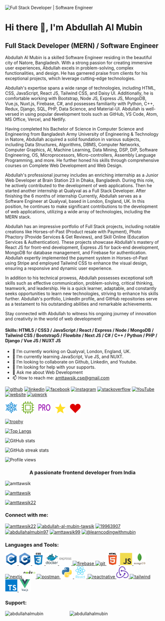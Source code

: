 ![Full Stack Developer | Software Engineer](https://media.licdn.com/dms/image/D5616AQEGqn1GLJ5a0g/profile-displaybackgroundimage-shrink_350_1400/0/1670512904843?e=1683158400&v=beta&t=N9xi6YA9ZctlidX7u2yNUOHSoHJLx-9WBQ3X940rgCw)
# Hi there 👋, I'm Abdullah Al Mubin
## Full Stack Developer (MERN) / Software Engineer

Abdullah Al Mubin is a skilled Software Engineer residing in the beautiful city of Natore, Bangladesh. With a strong passion for creating immersive user experiences, Abdullah excels in problem-solving, complex functionalities, and design. He has garnered praise from clients for his exceptional projects, which leverage cutting-edge technologies.

Abdullah's expertise spans a wide range of technologies, including HTML, CSS, JavaScript, React JS, Tailwind CSS, and Daisy UI. Additionally, he is comfortable working with Bootstrap, Node JS, Express JS, MongoDB, Vue.js, Nuxt.js, Firebase, C#, and possesses familiarity with Python, C++, Redux, Django, SQL, PHP, Data Science, and Material-UI. Abdullah is well-versed in using popular development tools such as GitHub, VS Code, Atom, MS Office, Vercel, and Netlify.

Having completed his Bachelor of Science in Computer Science and Engineering from Bangladesh Army University of Engineering & Technology in Natore, Abdullah acquired a solid foundation in various subjects, including Data Structures, Algorithms, DBMS, Computer Networks, Computer Graphics, AI, Machine Learning, Data Mining, DSP, DIP, Software Engineering, OS, Microprocessors, Micro-controllers, Assembly Language Programming, and more. He further honed his skills through comprehensive courses on Complete Web Development and Web Design.

Abdullah's professional journey includes an enriching internship as a Junior Web Developer at Brain Station 23 in Dhaka, Bangladesh. During this role, he actively contributed to the development of web applications. Then he started another internship at Qualyval as a Full Stack Developer. After finishing the 6 months of internship Currently, Abdullah serves as a Software Engineer at Qualyval, based in London, England, UK. In this position, he continues to make significant contributions to the development of web applications, utilizing a wide array of technologies, including the MERN stack.

Abdullah has an impressive portfolio of Full Stack projects, including notable creations like Horses-of-Past (Product resale with Payment), Photo Phactory (Provide Services & Get Reviews), and Skill Online (Education Services & Authentication). These projects showcase Abdullah's mastery of React JS for front-end development, Express JS for back-end development, MongoDB for database management, and Firebase for authentication. Abdullah expertly implemented the payment system in Horses-of-Past using Stripe and employed Tailwind CSS to enhance the visual design, ensuring a responsive and dynamic user experience.

In addition to his technical prowess, Abdullah possesses exceptional soft skills such as effective communication, problem-solving, critical thinking, teamwork, and leadership. He is a quick learner, adaptable, and constantly seeks opportunities to learn new technologies, striving to enhance his skills further. Abdullah's portfolio, LinkedIn profile, and GitHub repositories serve as a testament to his outstanding abilities and remarkable achievements.

Stay connected with Abdullah to witness his ongoing journey of innovation and creativity in the world of web development!

#### Skills: HTML5 / CSS3 / JavaScript / React / Express / Node / MongoDB / Tailwind CSS / Bootstrap5 / Flowbite / Next JS / C# / C++ / Python / PHP / Django / Vue JS / NUXT JS

- 🔭 I’m currently working on Qualyval, London, England, UK. 
- 🌱 I’m currently learning JavaScript, Vue JS, and NUXT. 
- 👯 I’m looking to collaborate on Github, Linkedin, and Youtube. 
- 🤔 I’m looking for help with your supports. 
- 💬 Ask me about Web Development 
- 📫 How to reach me: amttawsik.cse@gmail.com 


[<img src='https://cdn.jsdelivr.net/npm/simple-icons@3.0.1/icons/github.svg' alt='github' height='40'>](https://github.com/AmtTawsik)  [<img src='https://cdn.jsdelivr.net/npm/simple-icons@3.0.1/icons/linkedin.svg' alt='linkedin' height='40'>](https://www.linkedin.com/in/abdullah-al-mubin-tawsik/)  [<img src='https://cdn.jsdelivr.net/npm/simple-icons@3.0.1/icons/facebook.svg' alt='facebook' height='40'>](https://www.facebook.com/amttawsik)  [<img src='https://cdn.jsdelivr.net/npm/simple-icons@3.0.1/icons/instagram.svg' alt='instagram' height='40'>](https://www.instagram.com/amttawsik99/)  [<img src='https://cdn.jsdelivr.net/npm/simple-icons@3.0.1/icons/stackoverflow.svg' alt='stackoverflow' height='40'>](https://stackoverflow.com/users/19963907/abdullah-al-mubin)  [<img src='https://cdn.jsdelivr.net/npm/simple-icons@3.0.1/icons/youtube.svg' alt='YouTube' height='40'>](https://www.youtube.com/channel/UCob99AkQrzqD4t-vrOxeksg)  [<img src='https://cdn.jsdelivr.net/npm/simple-icons@3.0.1/icons/icloud.svg' alt='website' height='40'>](https://amt-portfolio.netlify.app/)  [<img src='https://cdn.jsdelivr.net/npm/simple-icons@3.0.1/icons/upwork.svg' alt='upwork' height='40'>](https://www.upwork.com/freelancers/~01789098bfc0c5d23d)  

<a href='https://archiveprogram.github.com/'><img src='https://raw.githubusercontent.com/acervenky/animated-github-badges/master/assets/acbadge.gif' width='40' height='40'></a> <a href='https://docs.github.com/en/developers'><img src='https://raw.githubusercontent.com/acervenky/animated-github-badges/master/assets/devbadge.gif' width='40' height='40'></a> <a href='https://github.com/pricing'><img src='https://raw.githubusercontent.com/acervenky/animated-github-badges/master/assets/pro.gif' width='40' height='40'></a> <a href='https://stars.github.com/'><img src='https://raw.githubusercontent.com/acervenky/animated-github-badges/master/assets/starbadge.gif' width='35' height='35'></a> <a href='https://docs.github.com/en/github/supporting-the-open-source-community-with-github-sponsors'><img src='https://raw.githubusercontent.com/acervenky/animated-github-badges/master/assets/sponsorbadge.gif' width='35' height='35'></a> 

[![trophy](https://github-profile-trophy.vercel.app/?username=AmtTawsik)](https://github.com/ryo-ma/github-profile-trophy)

[![Top Langs](https://github-readme-stats.vercel.app/api/top-langs/?username=AmtTawsik)](https://github.com/anuraghazra/github-readme-stats)

![GitHub stats](https://github-readme-stats.vercel.app/api?username=AmtTawsik&show_icons=true&count_private=true)  

![GitHub streak stats](https://streak-stats.demolab.com/?user=AmtTawsik)  

![Profile views](https://gpvc.arturio.dev/AmtTawsik)  

<h3 align="center">A passionate frontend developer from India</h3>

<p align="left"> <img src="https://komarev.com/ghpvc/?username=amttawsik&label=Profile%20views&color=0e75b6&style=flat" alt="amttawsik" /> </p>

<p align="left"> <a href="https://github.com/ryo-ma/github-profile-trophy"><img src="https://github-profile-trophy.vercel.app/?username=amttawsik" alt="amttawsik" /></a> </p>

<p align="left"> <a href="https://twitter.com/amttawsik22" target="blank"><img src="https://img.shields.io/twitter/follow/amttawsik22?logo=twitter&style=for-the-badge" alt="amttawsik22" /></a> </p>

<h3 align="left">Connect with me:</h3>
<p align="left">
<a href="https://twitter.com/amttawsik22" target="blank"><img align="center" src="https://raw.githubusercontent.com/rahuldkjain/github-profile-readme-generator/master/src/images/icons/Social/twitter.svg" alt="amttawsik22" height="30" width="40" /></a>
<a href="https://linkedin.com/in/abdullah-al-mubin-tawsik" target="blank"><img align="center" src="https://raw.githubusercontent.com/rahuldkjain/github-profile-readme-generator/master/src/images/icons/Social/linked-in-alt.svg" alt="abdullah-al-mubin-tawsik" height="30" width="40" /></a>
<a href="https://stackoverflow.com/users/19963907" target="blank"><img align="center" src="https://raw.githubusercontent.com/rahuldkjain/github-profile-readme-generator/master/src/images/icons/Social/stack-overflow.svg" alt="19963907" height="30" width="40" /></a>
<a href="https://fb.com/abdullahalmubin97" target="blank"><img align="center" src="https://raw.githubusercontent.com/rahuldkjain/github-profile-readme-generator/master/src/images/icons/Social/facebook.svg" alt="abdullahalmubin97" height="30" width="40" /></a>
<a href="https://instagram.com/amttawsik99" target="blank"><img align="center" src="https://raw.githubusercontent.com/rahuldkjain/github-profile-readme-generator/master/src/images/icons/Social/instagram.svg" alt="amttawsik99" height="30" width="40" /></a>
<a href="https://www.youtube.com/c/@learncodingwithmubin" target="blank"><img align="center" src="https://raw.githubusercontent.com/rahuldkjain/github-profile-readme-generator/master/src/images/icons/Social/youtube.svg" alt="@learncodingwithmubin" height="30" width="40" /></a>
</p>

<h3 align="left">Languages and Tools:</h3>
<p align="left"> <a href="https://www.cprogramming.com/" target="_blank" rel="noreferrer"> <img src="https://raw.githubusercontent.com/devicons/devicon/master/icons/c/c-original.svg" alt="c" width="40" height="40"/> </a> <a href="https://www.w3schools.com/cpp/" target="_blank" rel="noreferrer"> <img src="https://raw.githubusercontent.com/devicons/devicon/master/icons/cplusplus/cplusplus-original.svg" alt="cplusplus" width="40" height="40"/> </a> <a href="https://www.w3schools.com/css/" target="_blank" rel="noreferrer"> <img src="https://raw.githubusercontent.com/devicons/devicon/master/icons/css3/css3-original-wordmark.svg" alt="css3" width="40" height="40"/> </a> <a href="https://www.docker.com/" target="_blank" rel="noreferrer"> <img src="https://raw.githubusercontent.com/devicons/devicon/master/icons/docker/docker-original-wordmark.svg" alt="docker" width="40" height="40"/> </a> <a href="https://expressjs.com" target="_blank" rel="noreferrer"> <img src="https://raw.githubusercontent.com/devicons/devicon/master/icons/express/express-original-wordmark.svg" alt="express" width="40" height="40"/> </a> <a href="https://firebase.google.com/" target="_blank" rel="noreferrer"> <img src="https://www.vectorlogo.zone/logos/firebase/firebase-icon.svg" alt="firebase" width="40" height="40"/> </a> <a href="https://git-scm.com/" target="_blank" rel="noreferrer"> <img src="https://www.vectorlogo.zone/logos/git-scm/git-scm-icon.svg" alt="git" width="40" height="40"/> </a> <a href="https://www.w3.org/html/" target="_blank" rel="noreferrer"> <img src="https://raw.githubusercontent.com/devicons/devicon/master/icons/html5/html5-original-wordmark.svg" alt="html5" width="40" height="40"/> </a> <a href="https://developer.mozilla.org/en-US/docs/Web/JavaScript" target="_blank" rel="noreferrer"> <img src="https://raw.githubusercontent.com/devicons/devicon/master/icons/javascript/javascript-original.svg" alt="javascript" width="40" height="40"/> </a> <a href="https://www.mongodb.com/" target="_blank" rel="noreferrer"> <img src="https://raw.githubusercontent.com/devicons/devicon/master/icons/mongodb/mongodb-original-wordmark.svg" alt="mongodb" width="40" height="40"/> </a> <a href="https://nextjs.org/" target="_blank" rel="noreferrer"> <img src="https://cdn.worldvectorlogo.com/logos/nextjs-2.svg" alt="nextjs" width="40" height="40"/> </a> <a href="https://nodejs.org" target="_blank" rel="noreferrer"> <img src="https://raw.githubusercontent.com/devicons/devicon/master/icons/nodejs/nodejs-original-wordmark.svg" alt="nodejs" width="40" height="40"/> </a> <a href="https://postman.com" target="_blank" rel="noreferrer"> <img src="https://www.vectorlogo.zone/logos/getpostman/getpostman-icon.svg" alt="postman" width="40" height="40"/> </a> <a href="https://www.python.org" target="_blank" rel="noreferrer"> <img src="https://raw.githubusercontent.com/devicons/devicon/master/icons/python/python-original.svg" alt="python" width="40" height="40"/> </a> <a href="https://reactjs.org/" target="_blank" rel="noreferrer"> <img src="https://raw.githubusercontent.com/devicons/devicon/master/icons/react/react-original-wordmark.svg" alt="react" width="40" height="40"/> </a> <a href="https://reactnative.dev/" target="_blank" rel="noreferrer"> <img src="https://reactnative.dev/img/header_logo.svg" alt="reactnative" width="40" height="40"/> </a> <a href="https://redux.js.org" target="_blank" rel="noreferrer"> <img src="https://raw.githubusercontent.com/devicons/devicon/master/icons/redux/redux-original.svg" alt="redux" width="40" height="40"/> </a> <a href="https://tailwindcss.com/" target="_blank" rel="noreferrer"> <img src="https://www.vectorlogo.zone/logos/tailwindcss/tailwindcss-icon.svg" alt="tailwind" width="40" height="40"/> </a> <a href="https://www.typescriptlang.org/" target="_blank" rel="noreferrer"> <img src="https://raw.githubusercontent.com/devicons/devicon/master/icons/typescript/typescript-original.svg" alt="typescript" width="40" height="40"/> </a> <a href="https://vuejs.org/" target="_blank" rel="noreferrer"> <img src="https://raw.githubusercontent.com/devicons/devicon/master/icons/vuejs/vuejs-original-wordmark.svg" alt="vuejs" width="40" height="40"/> </a> </p>

<h3 align="left">Support:</h3>
<p><a href="https://www.buymeacoffee.com/abdullahalmubin"> <img align="left" src="https://cdn.buymeacoffee.com/buttons/v2/default-yellow.png" height="50" width="210" alt="abdullahalmubin" /></a><a href="https://ko-fi.com/abdullahalmubin"> <img align="left" src="https://cdn.ko-fi.com/cdn/kofi3.png?v=3" height="50" width="210" alt="abdullahalmubin" /></a></p><br><br>
